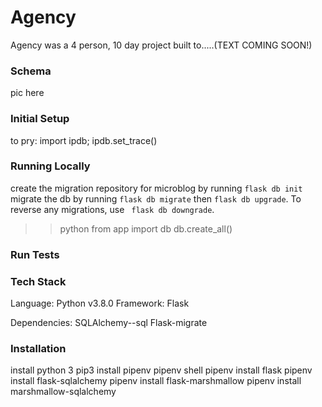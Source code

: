 # Agency

Agency was a 4 person, 10 day project built to.....(TEXT COMING SOON!)

### Schema
pic here

### Initial Setup
to pry: import ipdb; ipdb.set_trace()

### Running Locally
create the migration repository for microblog by running ```flask db init```
migrate the db by running ```flask db migrate``` then ```flask db upgrade```. To reverse any migrations, use ``` flask db downgrade```.

>> python
>> from app import db
>> db.create_all()

### Run Tests

### Tech Stack
Language: Python v3.8.0
Framework: Flask

Dependencies:
SQLAlchemy--sql
Flask-migrate


### Installation
install python 3
pip3 install pipenv
pipenv shell
pipenv install flask
pipenv install flask-sqlalchemy
pipenv install flask-marshmallow
pipenv install marshmallow-sqlalchemy
